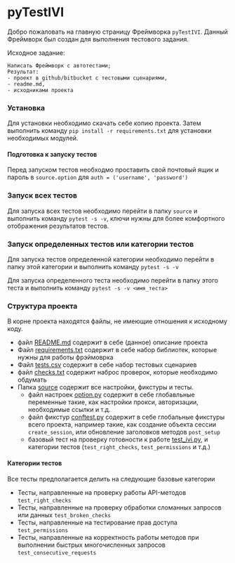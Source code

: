 # pyTestIVI 


Добро пожаловать на главную страницу Фреймворка `pyTestIVI`.
Данный Фреймворк был создан для выполнения тестового задания.

Исходное задание:
```text
Написать Фреймворк с автотестами; 
Результат: 
- проект в github/bitbucket с тестовыми сценариями, 
- readme.md, 
- исходниками проекта
```

### Установка
Для установки необходимо скачать себе копию проекта.
Затем выполнить команду `pip install -r requirements.txt` для установки необходимых модулей.

#### Подготовка к запуску тестов
Перед запуском тестов необходмо проставить свой почтовый ящик и пароль в `source.option` для `auth = ('username', 'password')` 

### Запуск всех тестов
Для запуска всех тестов необходимо перейти в папку `source` и выполнить команду `pytest -s -v`, ключи нужны для более комфортного отображения результатов тестов.

### Запуск определенных тестов или категории тестов
Для запуска тестов определенной категории необходимо перейти в папку этой категории и выполнить команду `pytest -s -v`

Для запуска определенного теста необходимо перейти в папку этого теста и выполнить команду `pytest -s -v <имя_теста>`
    
### Структура проекта    
В корне проекта находятся файлы, не имеющие отношения к исходному коду.
- файл [README.md](README.md) содержит в себе (данное) описание проекта 
- Файл [requirements.txt](requirements) содержит в себе набор библиотек, которые нужны для работы фрэймоврка 
- Файл [tests.csv](tests.csv) содержит в себе набор тестовых сценариев
- файл [checks.txt](checks.txt) содержит наброс проверок, которые необходимо обдумать
- Папка [source](source) содержит все настройки, фикстуры и тесты. 
    - файл настроек [option.py](source/option.py) содержит в себе глобавльные переменные такие, как настройки прокси, авторизации, необходимые ссылки и т.д.
    - файл фикстур [conftest.py](source/conftest.py) содержит в себе глобальные фикстуры всего проекта, например такие, как создание объекта сессии `create_session`, или обновление заголовков методов `post_setup`
    - базовый тест на проверку готовности к работе [test_ivi.py](source/test_ivi.py), и категории тестов (`test_right_checks`, `test_permissions` и т.д.)

#### Категории тестов

Все тесты предполагается делить на следующие базовые категории

- Тесты, направленные на проверку работы API-методов `test_right_checks`
- Тесты, направленные на проверку обработки сломанных запросов или данных `test_broken_checks`
- Тесты, направленные на тестирование прав доступа `test_permissions`
- Тесты, направленные на корректность работы методов при выполнении быстрых многочисленных запросов `test_consecutive_requests`  
